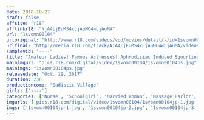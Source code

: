 ```yaml
---
date: 2018-10-27
draft: false
affsite: "r18"
afflinkr18: "NjA4LjEuMS4xLjAuMC4wLjAuMA"
url: "1svomn00104"
urloriginal: "http://www.r18.com/videos/vod/movies/detail/-/id=1svomn00104"
urlfinal: "http://media.r18.com/track/NjA4LjEuMS4xLjAuMC4wLjAuMA/videos/vod/movies/detail/-/id=1svomn00104"
samplevid: "----"
title: "Amateur Ladies! Famous Actresses! Aphrodisiac Induced Squurting 2 240 Minutes Of Aphrodisiac Powered Squirting!"
mainimgurl: "pics.r18.com/digital/video/1svomn00104/1svomn00104ps.jpg"
mainimgs: "1svomn00104ps.jpg"
releasedate: "Oct. 19, 2017"
duration: 238
productioncomp: "Sadistic Village"
girls: ['----']
categories: ['Nurse', 'Schoolgirl', 'Married Woman', 'Massage Parlor', 'Substance Use', 'Squirting', 'Compilation', 'Over 4 Hours', 'Hi-Def']
imgurls: ['pics.r18.com/digital/video/1svomn00104/1svomn00104jp-1.jpg', 'pics.r18.com/digital/video/1svomn00104/1svomn00104jp-2.jpg', 'pics.r18.com/digital/video/1svomn00104/1svomn00104jp-3.jpg', 'pics.r18.com/digital/video/1svomn00104/1svomn00104jp-4.jpg', 'pics.r18.com/digital/video/1svomn00104/1svomn00104jp-5.jpg', 'pics.r18.com/digital/video/1svomn00104/1svomn00104jp-6.jpg', 'pics.r18.com/digital/video/1svomn00104/1svomn00104jp-7.jpg', 'pics.r18.com/digital/video/1svomn00104/1svomn00104jp-8.jpg', 'pics.r18.com/digital/video/1svomn00104/1svomn00104jp-9.jpg', 'pics.r18.com/digital/video/1svomn00104/1svomn00104jp-10.jpg', 'pics.r18.com/digital/video/1svomn00104/1svomn00104jp-11.jpg', 'pics.r18.com/digital/video/1svomn00104/1svomn00104jp-12.jpg', 'pics.r18.com/digital/video/1svomn00104/1svomn00104jp-13.jpg', 'pics.r18.com/digital/video/1svomn00104/1svomn00104jp-14.jpg', 'pics.r18.com/digital/video/1svomn00104/1svomn00104jp-15.jpg', 'pics.r18.com/digital/video/1svomn00104/1svomn00104jp-16.jpg', 'pics.r18.com/digital/video/1svomn00104/1svomn00104jp-17.jpg', 'pics.r18.com/digital/video/1svomn00104/1svomn00104jp-18.jpg', 'pics.r18.com/digital/video/1svomn00104/1svomn00104jp-19.jpg', 'pics.r18.com/digital/video/1svomn00104/1svomn00104jp-20.jpg']
imgs: ['1svomn00104jp-1.jpg', '1svomn00104jp-2.jpg', '1svomn00104jp-3.jpg', '1svomn00104jp-4.jpg', '1svomn00104jp-5.jpg', '1svomn00104jp-6.jpg', '1svomn00104jp-7.jpg', '1svomn00104jp-8.jpg', '1svomn00104jp-9.jpg', '1svomn00104jp-10.jpg', '1svomn00104jp-11.jpg', '1svomn00104jp-12.jpg', '1svomn00104jp-13.jpg', '1svomn00104jp-14.jpg', '1svomn00104jp-15.jpg', '1svomn00104jp-16.jpg', '1svomn00104jp-17.jpg', '1svomn00104jp-18.jpg', '1svomn00104jp-19.jpg', '1svomn00104jp-20.jpg']
---
```

